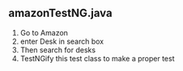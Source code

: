 ## amazonTestNG.java
1) Go to Amazon
2) enter Desk in search box
3) Then search for desks
4) TestNGify this test class to make a proper test
